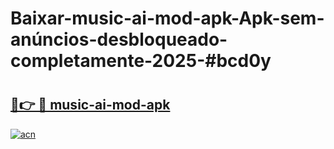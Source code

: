 # Baixar-music-ai-mod-apk-Apk-sem-anúncios-desbloqueado-completamente-2025-#bcd0y

# <h2><a href="https://ainizakaria.my?title=music-ai-mod-apk&ref=24M">🔗👉 🔴 music-ai-mod-apk</a></h2>

[![acn](https://github.com/user-attachments/assets/0f9c940e-d8b0-45ae-aac7-cd30a18b3e1c)](https://ainizakaria.my?title=music-ai-mod-apk&ref=24M)

